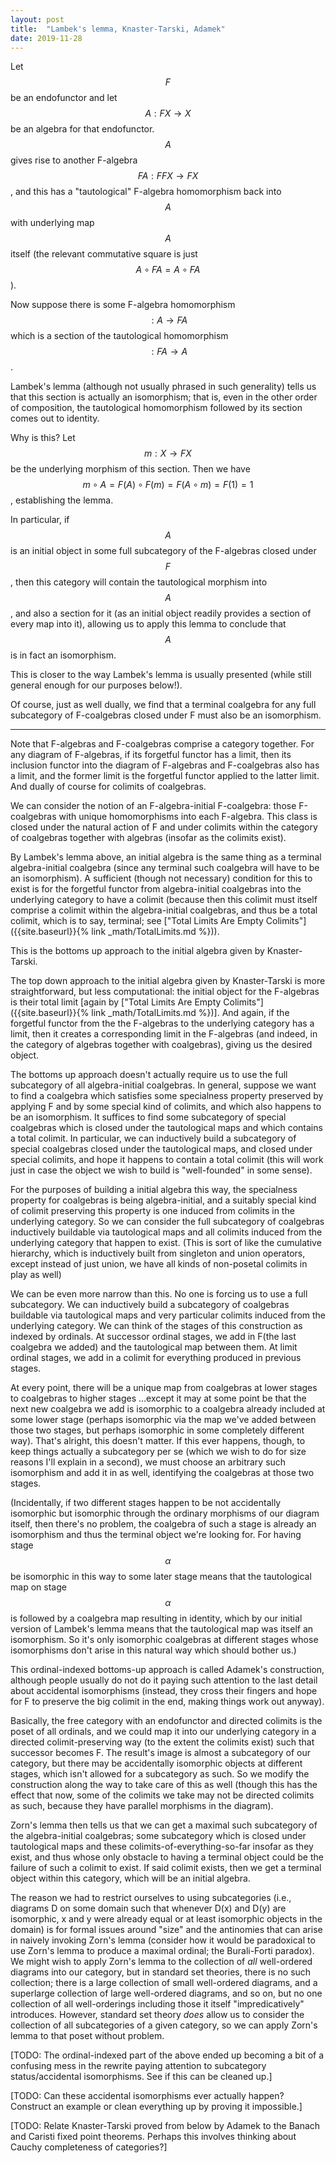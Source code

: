 ```yaml
---
layout: post
title:  "Lambek's lemma, Knaster-Tarski, Adamek"
date: 2019-11-28
---
```

Let $$F$$ be an endofunctor and let $$A : FX \to X$$ be an algebra for that endofunctor. $$A$$ gives rise to another F-algebra $$FA : FFX \to FX$$, and this has a "tautological" F-algebra homomorphism back into $$A$$ with underlying map $$A$$ itself (the relevant commutative square is just $$A \circ FA = A \circ FA$$).

Now suppose there is some F-algebra homomorphism $$: A \to FA$$ which is a section of the tautological homomorphism $$: FA \to A$$.

Lambek's lemma (although not usually phrased in such generality) tells us that this section is actually an isomorphism; that is, even in the other order of composition, the tautological homomorphism followed by its section comes out to identity.

Why is this? Let $$m : X \to F X$$ be the underlying morphism of this section. Then we have $$m \circ A = F(A) \circ F(m) = F(A \circ m) = F(1) = 1$$, establishing the lemma.

In particular, if $$A$$ is an initial object in some full subcategory of the F-algebras closed under $$F$$, then this category will contain the tautological morphism into $$A$$, and also a section for it (as an initial object readily provides a section of every map into it), allowing us to apply this lemma to conclude that $$A$$ is in fact an isomorphism.

This is closer to the way Lambek's lemma is usually presented (while still general enough for our purposes below!).

Of course, just as well dually, we find that a terminal coalgebra for any full subcategory of F-coalgebras closed under F must also be an isomorphism.

***

Note that F-algebras and F-coalgebras comprise a category together. For any diagram of F-algebras, if its forgetful functor has a limit, then its inclusion functor into the diagram of F-algebras and F-coalgebras also has a limit, and the former limit is the forgetful functor applied to the latter limit. And dually of course for colimits of coalgebras.

We can consider the notion of an F-algebra-initial F-coalgebra: those F-coalgebras with unique homomorphisms into each F-algebra. This class is closed under the natural action of F and under colimits within the category of coalgebras together with algebras (insofar as the colimits exist).

By Lambek's lemma above, an initial algebra is the same thing as a terminal algebra-initial coalgebra (since any terminal such coalgebra will have to be an isomorphism). A sufficient (though not necessary) condition for this to exist is for the forgetful functor from algebra-initial coalgebras into the underlying category to have a colimit (because then this colimit must itself comprise a colimit within the algebra-initial coalgebras, and thus be a total colimit, which is to say, terminal; see ["Total Limits Are Empty Colimits"]({{site.baseurl}}{% link _math/TotalLimits.md %})).

This is the bottoms up approach to the initial algebra given by Knaster-Tarski.

The top down approach to the initial algebra given by Knaster-Tarski is more straightforward, but less computational: the initial object for the F-algebras is their total limit [again by ["Total Limits Are Empty Colimits"]({{site.baseurl}}{% link _math/TotalLimits.md %})]. And again, if the forgetful functor from the the F-algebras to the underlying category has a limit, then it creates a corresponding limit in the F-algebras (and indeed, in the category of algebras together with coalgebras), giving us the desired object.

The bottoms up approach doesn't actually require us to use the full subcategory of all algebra-initial coalgebras. In general, suppose we want to find a coalgebra which satisfies some specialness property preserved by applying F and by some special kind of colimits, and which also happens to be an isomorphism. It suffices to find some subcategory of special coalgebras which is closed under the tautological maps and which contains a total colimit. In particular, we can inductively build a subcategory of special coalgebras closed under the tautological maps, and closed under special colimits, and hope it happens to contain a total colimit (this will work just in case the object we wish to build is "well-founded" in some sense).

For the purposes of building a initial algebra this way, the specialness property for coalgebras is being algebra-initial, and a suitably special kind of colimit preserving this property is one induced from colimits in the underlying category. So we can consider the full subcategory of coalgebras inductively buildable via tautological maps and all colimits induced from the underlying category that happen to exist. (This is sort of like the cumulative hierarchy, which is inductively built from singleton and union operators, except instead of just union, we have all kinds of non-posetal colimits in play as well)

We can be even more narrow than this. No one is forcing us to use a full subcategory. We can inductively build a subcategory of coalgebras buildable via tautological maps and very particular colimits induced from the underlying category. We can think of the stages of this construction as indexed by ordinals. At successor ordinal stages, we add in F(the last coalgebra we added) and the tautological map between them. At limit ordinal stages, we add in a colimit for everything produced in previous stages.

At every point, there will be a unique map from coalgebras at lower stages to coalgebras to higher stages ...except it may at some point be that the next new coalgebra we add is isomorphic to a coalgebra already included at some lower stage (perhaps isomorphic via the map we've added between those two stages, but perhaps isomorphic in some completely different way). That's alright, this doesn't matter. If this ever happens, though, to keep things actually a subcategory per se (which we wish to do for size reasons I'll explain in a second), we must choose an arbitrary such isomorphism and add it in as well, identifying the coalgebras at those two stages.

(Incidentally, if two different stages happen to be not accidentally isomorphic but isomorphic through the ordinary morphisms of our diagram itself, then there's no problem, the coalgebra of such a stage is already an isomorphism and thus the terminal object we're looking for. For having stage $$\alpha$$ be isomorphic in this way to some later stage means that the tautological map on stage $$\alpha$$ is followed by a coalgebra map resulting in identity, which by our initial version of Lambek's lemma means that the tautological map was itself an isomorphism. So it's only isomorphic coalgebras at different stages whose isomorphisms don't arise in this natural way which should bother us.)

This ordinal-indexed bottoms-up approach is called Adamek's construction, although people usually do not do it paying such attention to the last detail about accidental isomorphisms (instead, they cross their fingers and hope for F to preserve the big colimit in the end, making things work out anyway).

Basically, the free category with an endofunctor and directed colimits is the poset of all ordinals, and we could map it into our underlying category in a directed colimit-preserving way (to the extent the colimits exist) such that successor becomes F. The result's image is almost a subcategory of our category, but there may be accidentally isomorphic objects at different stages, which isn't allowed for a subcategory as such. So we modify the construction along the way to take care of this as well (though this has the effect that now, some of the colimits we take may not be directed colimits as such, because they have parallel morphisms in the diagram).

Zorn's lemma then tells us that we can get a maximal such subcategory of the algebra-initial coalgebras; some subcategory which is closed under tautological maps and these colimits-of-everything-so-far insofar as they exist, and thus whose only obstacle to having a terminal object could be the failure of such a colimit to exist. If said colimit exists, then we get a terminal object within this category, which will be an initial algebra.

The reason we had to restrict ourselves to using subcategories (i.e., diagrams D on some domain such that whenever D(x) and D(y) are isomorphic, x and y were already equal or at least isomorphic objects in the domain) is for formal issues around "size" and the antinomies that can arise in naively invoking Zorn's lemma (consider how it would be paradoxical to use Zorn's lemma to produce a maximal ordinal; the Burali-Forti paradox). We might wish to apply Zorn's lemma to the collection of _all_ well-ordered diagrams into our category, but in standard set theories, there is no such collection; there is a large collection of small well-ordered diagrams, and a superlarge collection of large well-ordered diagrams, and so on, but no one collection of all well-orderings including those it itself "impredicatively" introduces. However, standard set theory _does_ allow us to consider the collection of all subcategories of a given category, so we can apply Zorn's lemma to that poset without problem.

[TODO: The ordinal-indexed part of the above ended up becoming a bit of a confusing mess in the rewrite paying attention to subcategory status/accidental isomorphisms. See if this can be cleaned up.]

[TODO: Can these accidental isomorphisms ever actually happen? Construct an example or clean everything up by proving it impossible.]

[TODO: Relate Knaster-Tarski proved from below by Adamek to the Banach and Caristi fixed point theorems. Perhaps this involves thinking about Cauchy completeness of categories?]